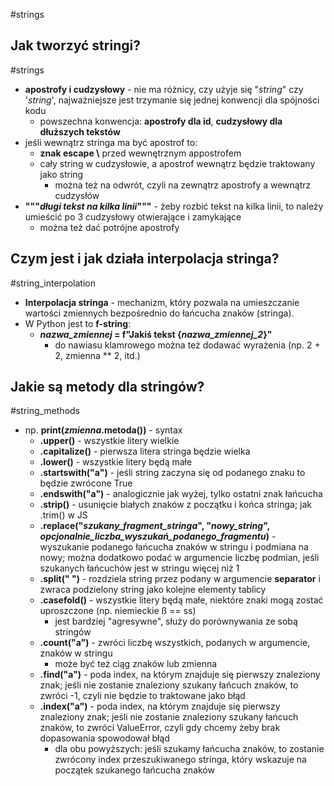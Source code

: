 #strings
## Jak tworzyć stringi?
#strings 
- **apostrofy i cudzysłowy** - nie ma różnicy, czy użyje się "*string*" czy '*string*', najważniejsze jest trzymanie się jednej konwencji dla spójności kodu
	- powszechna konwencja: **apostrofy dla id**, **cudzysłowy dla dłuższych tekstów**
- jeśli wewnątrz stringa ma być apostrof to:
	- **znak escape \\** przed wewnętrznym appostrofem
	- cały string w cudzysłowie, a apostrof wewnątrz będzie traktowany jako string
		- można też na odwrót, czyli na zewnątrz apostrofy a wewnątrz cudzysłów
- **"""*długi tekst na kilka linii*"""** - żeby rozbić tekst na kilka linii, to należy umieścić po 3 cudzysłowy otwierające i zamykające
	- można też dać potrójne apostrofy

## Czym jest i jak działa interpolacja stringa?
#string_interpolation
- **Interpolacja stringa** - mechanizm, który pozwala na umieszczanie wartości zmiennych bezpośrednio do łańcucha znaków (stringa).
- W Python jest to **f-string**:
	- ***nazwa_zmiennej* = f"Jakiś tekst {*nazwa_zmiennej_2*}"**
		- do nawiasu klamrowego można też dodawać wyrażenia (np. 2 + 2, zmienna ** 2, itd.)

## Jakie są metody dla stringów?
#string_methods
- np. **print(*zmienna*.metoda())** - syntax
	- **.upper()** - wszystkie litery wielkie
	- **.capitalize()** - pierwsza litera stringa będzie wielka
	- **.lower()** - wszystkie litery będą małe
	- **.startswith("a")** - jeśli string zaczyna się od podanego znaku to będzie zwrócone True
	- **.endswith("a")** - analogicznie jak wyżej, tylko ostatni znak łańcucha
	- **.strip()** - usunięcie białych znaków z początku i końca stringa; jak .trim() w JS
	- **.replace("*szukany_fragment_stringa*", "*nowy_string*", *opcjonalnie_liczba_wyszukań_podanego_fragmentu*)** - wyszukanie podanego łańcucha znaków w stringu i podmiana na nowy; można dodatkowo podać w argumencie liczbę podmian, jeśli szukanych łańcuchów jest w stringu więcej niż 1
	- **.split(" ")** - rozdziela string przez podany w argumencie **separator** i zwraca podzielony string jako kolejne elementy tablicy
	- **.casefold()** - wszystkie litery będą małe, niektóre znaki mogą zostać uproszczone (np. niemieckie ß == ss)
		- jest bardziej "agresywne", służy do porównywania ze sobą stringów
	- **.count("a")** - zwróci liczbę wszystkich, podanych w argumencie, znaków w stringu
		- może być też ciąg znaków lub zmienna
	- **.find("a")** - poda index, na którym znajduje się pierwszy znaleziony znak; jeśli nie zostanie znaleziony szukany łańcuch znaków, to zwróci -1, czyli nie będzie to traktowane jako błąd
	- **.index("a")** - poda index, na którym znajduje się pierwszy znaleziony znak; jeśli nie zostanie znaleziony szukany łańcuch znaków, to zwróci ValueError, czyli gdy chcemy żeby brak dopasowania spowodował błąd
		- dla obu powyższych: jeśli szukamy łańcucha znaków, to zostanie zwrócony index przeszukiwanego stringa, który wskazuje na początek szukanego łańcucha znaków